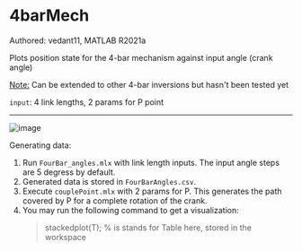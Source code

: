 # 4barMech

Authored: vedant11, MATLAB R2021a

Plots position state for the 4-bar mechanism against input angle (crank angle)

<u>Note:</u> Can be extended to other 4-bar inversions but hasn't been tested yet

`input`: 4 link lengths, 2 params for P point

---

![image](https://user-images.githubusercontent.com/47473330/139678075-80994375-0814-4cba-87ef-3d3ec7681836.png)

Generating data:

1. Run `FourBar_angles.mlx` with link length inputs. The input angle steps are 5 degress by default.
2. Generated data is stored in `FourBarAngles.csv`.
3. Execute `couplePoint.mlx` with 2 params for P. This generates the path covered by P for a complete rotation of the crank.
4. You may run the following command to get a visualization:
    > stackedplot(T); % is stands for Table here, stored in the workspace
